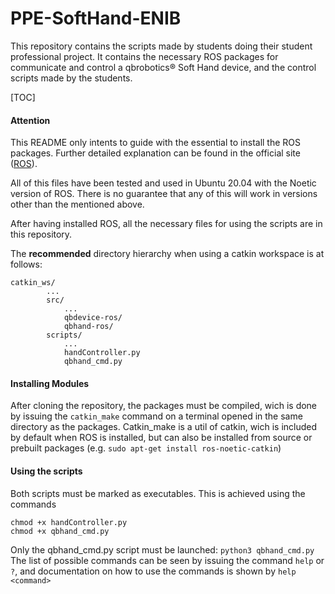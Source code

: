 # PPE-SoftHand-ENIB

This repository contains the scripts made by students doing their student professional project. It contains the necessary ROS packages for communicate and control a qbrobotics&reg; Soft Hand device, and the control scripts made by the students.

[TOC]

#### Attention
This README only intents to guide with the essential to install the ROS packages. Further detailed explanation can be found in the official site ([ROS](https://wiki.ros.org/ "ROS")).

All of this files have been tested and used in Ubuntu 20.04 with the Noetic version of ROS. There is no guarantee that any of this will work in versions other than the mentioned above.

After having installed ROS, all the necessary files for using the scripts are in this repository.

The **recommended** directory hierarchy when using a catkin workspace is at follows:

	catkin_ws/
			...
			src/
				...
				qbdevice-ros/
				qbhand-ros/
			scripts/
				...
				handController.py
				qbhand_cmd.py


#### Installing Modules

After cloning the repository, the packages must be compiled, wich is done by issuing the `catkin_make` command on a terminal opened in the same directory as the packages. Catkin_make is a util of catkin, wich is included by default when ROS is installed, but can also be installed from source or prebuilt packages (e.g. `sudo apt-get install ros-noetic-catkin`)


#### Using the scripts
Both scripts must be marked as executables. This is achieved using the commands

    chmod +x handController.py
    chmod +x qbhand_cmd.py

Only the qbhand_cmd.py script must be launched:
	`python3 qbhand_cmd.py`
The list of possible commands can be seen by issuing the command `help` or `?`, and documentation on how to use the commands is shown by `help <command>`